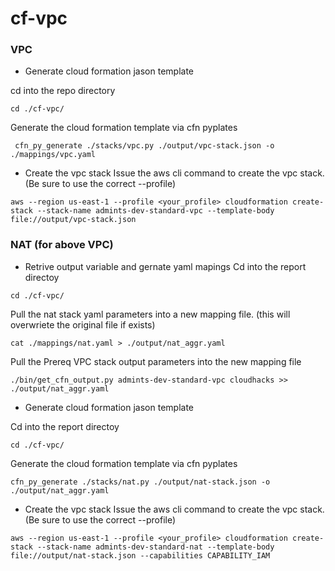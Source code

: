 # cf-vpc

### VPC
- Generate cloud formation jason template

cd into the repo directory
```
cd ./cf-vpc/
```

Generate the cloud formation template via cfn pyplates
```
 cfn_py_generate ./stacks/vpc.py ./output/vpc-stack.json -o ./mappings/vpc.yaml
```

- Create the vpc stack
Issue the aws cli command to create the vpc stack.  (Be sure to use the correct --profile)
```
aws --region us-east-1 --profile <your_profile> cloudformation create-stack --stack-name admints-dev-standard-vpc --template-body  file://output/vpc-stack.json
```

### NAT (for above VPC)

- Retrive output variable and gernate yaml mapings
Cd into the report directoy
```
cd ./cf-vpc/
```
Pull the nat stack yaml parameters into a new mapping file. (this will overwriete the original file if exists)
```
cat ./mappings/nat.yaml > ./output/nat_aggr.yaml
```

Pull the Prereq VPC stack output parameters into the new mapping file
```
./bin/get_cfn_output.py admints-dev-standard-vpc cloudhacks >> ./output/nat_aggr.yaml
```
- Generate cloud formation jason template

Cd into the report directoy
```
cd ./cf-vpc/
```

Generate the cloud formation template via cfn pyplates
```
cfn_py_generate ./stacks/nat.py ./output/nat-stack.json -o ./output/nat_aggr.yaml 
```

- Create the vpc stack
Issue the aws cli command to create the vpc stack.  (Be sure to use the correct --profile)
```
aws --region us-east-1 --profile <your_profile> cloudformation create-stack --stack-name admints-dev-standard-nat --template-body  file://output/nat-stack.json --capabilities CAPABILITY_IAM
```
